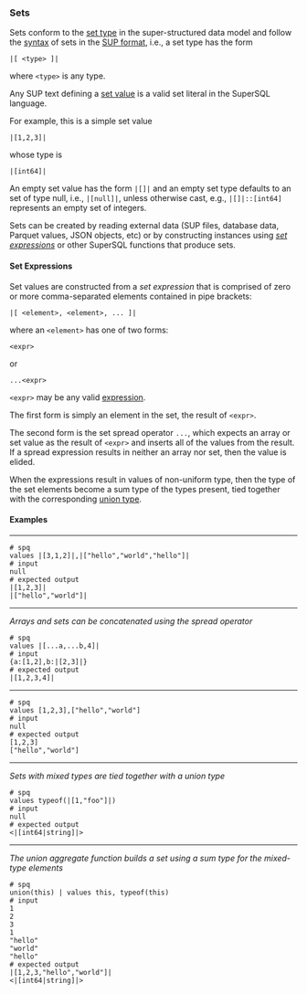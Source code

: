 ### Sets

Sets conform to the
[set type](../../formats/model.md#23-set)
in the super-structured data model and follow the
[syntax](../../formats/sup.md#253-set-type)
of sets in the [SUP format](../../formats/sup.md), i.e.,
a set type has the form
```
|[ <type> ]|
```
where `<type>` is any type.

Any SUP text defining a [set value](../../formats/sup.html#243-set-value)
is a valid set literal in the SuperSQL language.

For example, this is a simple set value
```
|[1,2,3]|
```
whose type is
```
|[int64]|
```

An empty set value has the form `|[]|` and
an empty set type defaults to an set of type null, i.e., `|[null]|`,
unless otherwise cast, e.g., `|[]|::[int64]` represents an empty set
of integers.

Sets can be created by reading external data (SUP files,
database data, Parquet values, JSON objects, etc) or by
constructing instances using
[_set expressions_](#set-expressions) or other
SuperSQL functions that produce sets.

#### Set Expressions

Set values are constructed from a _set expression_ that is comprised of
zero or more comma-separated elements contained in pipe brackets:
```
|[ <element>, <element>, ... ]|
```
where an `<element>` has one of two forms:
```
<expr>
```
or
```
...<expr>
```
`<expr>` may be any valid [expression](../expressions.md).

The first form is simply an element in the set, the result of `<expr>`.

The second form is the set spread operator `...`,
which expects an array or set value as
the result of `<expr>` and inserts all of the values from the result.  If a spread
expression results in neither an array nor set, then the value is elided.

When the expressions result in values of non-uniform type, then the type of the
set elements become a sum type of the types present,
tied together with the corresponding [union type](union.md).


#### Examples
---
```mdtest-spq
# spq
values |[3,1,2]|,|["hello","world","hello"]|
# input
null
# expected output
|[1,2,3]|
|["hello","world"]|
```
---

_Arrays and sets can be concatenated using the spread operator_
```mdtest-spq
# spq
values |[...a,...b,4]|
# input
{a:[1,2],b:|[2,3]|}
# expected output
|[1,2,3,4]|
```

---

```mdtest-spq
# spq
values [1,2,3],["hello","world"]
# input
null
# expected output
[1,2,3]
["hello","world"]
```

---

_Sets with mixed types are tied together with a union type_
```mdtest-spq
# spq
values typeof(|[1,"foo"]|)
# input
null
# expected output
<|[int64|string]|>
```

---

_The union aggregate function builds a set
using a sum type for the mixed-type elements_
```mdtest-spq
# spq
union(this) | values this, typeof(this)
# input
1
2
3
1
"hello"
"world"
"hello"
# expected output
|[1,2,3,"hello","world"]|
<|[int64|string]|>
```
